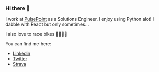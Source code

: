 ### Hi there 👋

I work at [PulsePoint](https://pulsepoint.com) as a Solutions Engineer. I enjoy using Python alot! I dabble with React but only sometimes... 

I also love to race bikes 🚴🏼‍♂️💨

You can find me here:

- [Linkedin](https://www.linkedin.com/in/paulandrewbennett/)
- [Twitter](https://twitter.com/mrpbennett)
- [Strava](https://www.strava.com/athletes/866413)

